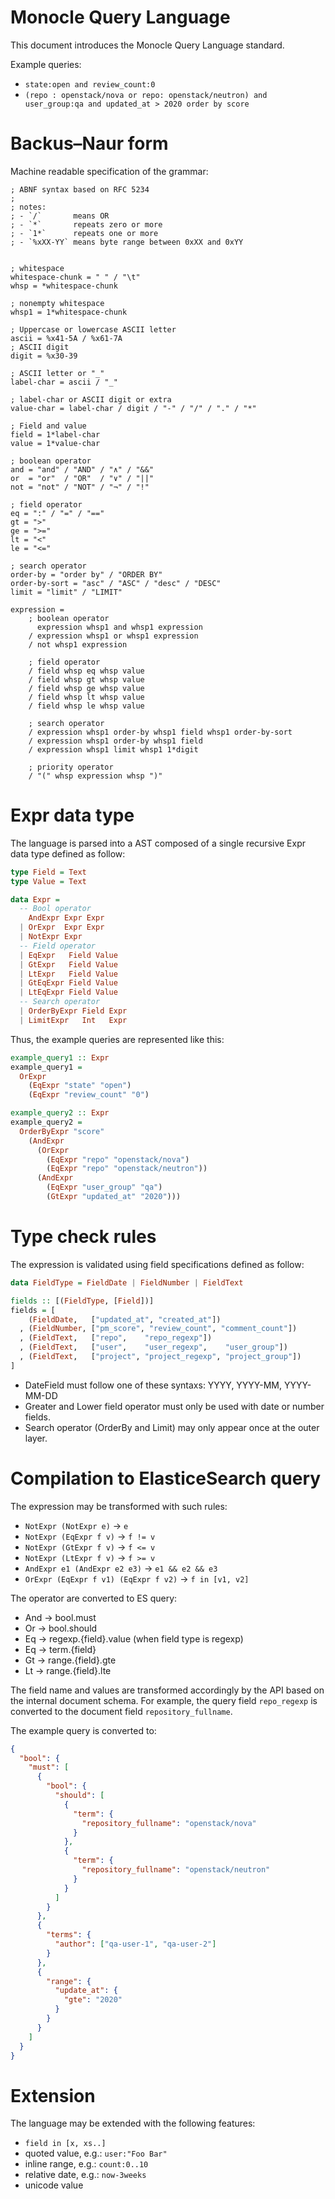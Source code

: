 Monocle Query Language
======================

This document introduces the Monocle Query Language standard.

Example queries:

- `state:open and review_count:0`
- `(repo : openstack/nova or repo: openstack/neutron) and user_group:qa and updated_at > 2020 order by score`


# Backus–Naur form

Machine readable specification of the grammar:

```abnf
; ABNF syntax based on RFC 5234
;
; notes:
; - `/`       means OR
; - `*`       repeats zero or more
; - `1*`      repeats one or more
; - `%xXX-YY` means byte range between 0xXX and 0xYY


; whitespace
whitespace-chunk = " " / "\t"
whsp = *whitespace-chunk

; nonempty whitespace
whsp1 = 1*whitespace-chunk

; Uppercase or lowercase ASCII letter
ascii = %x41-5A / %x61-7A
; ASCII digit
digit = %x30-39

; ASCII letter or "_"
label-char = ascii / "_"

; label-char or ASCII digit or extra
value-char = label-char / digit / "-" / "/" / "." / "*"

; Field and value
field = 1*label-char
value = 1*value-char

; boolean operator
and = "and" / "AND" / "∧" / "&&"
or  = "or"  / "OR"  / "∨" / "||"
not = "not" / "NOT" / "¬" / "!"

; field operator
eq = ":" / "=" / "=="
gt = ">"
ge = ">="
lt = "<"
le = "<="

; search operator
order-by = "order by" / "ORDER BY"
order-by-sort = "asc" / "ASC" / "desc" / "DESC"
limit = "limit" / "LIMIT"

expression =
    ; boolean operator
      expression whsp1 and whsp1 expression
    / expression whsp1 or whsp1 expression
    / not whsp1 expression

    ; field operator
    / field whsp eq whsp value
    / field whsp gt whsp value
    / field whsp ge whsp value
    / field whsp lt whsp value
    / field whsp le whsp value

    ; search operator
    / expression whsp1 order-by whsp1 field whsp1 order-by-sort
    / expression whsp1 order-by whsp1 field
    / expression whsp1 limit whsp1 1*digit

    ; priority operator
    / "(" whsp expression whsp ")"
```

# Expr data type

The language is parsed into a AST composed of a single recursive Expr data type defined as follow:

```haskell
type Field = Text
type Value = Text

data Expr =
  -- Bool operator
    AndExpr Expr Expr
  | OrExpr  Expr Expr
  | NotExpr Expr
  -- Field operator
  | EqExpr   Field Value
  | GtExpr   Field Value
  | LtExpr   Field Value
  | GtEqExpr Field Value
  | LtEqExpr Field Value
  -- Search operator
  | OrderByExpr Field Expr
  | LimitExpr   Int   Expr
```

Thus, the example queries are represented like this:

```haskell
example_query1 :: Expr
example_query1 =
  OrExpr
    (EqExpr "state" "open")
    (EqExpr "review_count" "0")

example_query2 :: Expr
example_query2 =
  OrderByExpr "score"
    (AndExpr
      (OrExpr
        (EqExpr "repo" "openstack/nova")
        (EqExpr "repo" "openstack/neutron"))
      (AndExpr
        (EqExpr "user_group" "qa")
        (GtExpr "updated_at" "2020")))
```

# Type check rules

The expression is validated using field specifications defined as follow:

```haskell
data FieldType = FieldDate | FieldNumber | FieldText

fields :: [(FieldType, [Field])]
fields = [
    (FieldDate,   ["updated_at", "created_at"])
  , (FieldNumber, ["pm_score", "review_count", "comment_count"])
  , (FieldText,   ["repo",    "repo_regexp"])
  , (FieldText,   ["user",    "user_regexp",    "user_group"])
  , (FieldText,   ["project", "project_regexp", "project_group"])
]
```

- DateField must follow one of these syntaxs: YYYY, YYYY-MM, YYYY-MM-DD
- Greater and Lower field operator must only be used with date or number fields.
- Search operator (OrderBy and Limit) may only appear once at the outer layer.

# Compilation to ElasticeSearch query

The expression may be transformed with such rules:

- `NotExpr (NotExpr e)`  -> `e`
- `NotExpr (EqExpr f v)` -> `f != v`
- `NotExpr (GtExpr f v)` -> `f <= v`
- `NotExpr (LtExpr f v)` -> `f >= v`
- `AndExpr e1 (AndExpr e2 e3)` -> `e1 && e2 && e3`
- `OrExpr (EqExpr f v1) (EqExpr f v2)` -> `f in [v1, v2]`

The operator are converted to ES query:

- And -> bool.must
- Or  -> bool.should
- Eq  -> regexp.{field}.value  (when field type is regexp)
- Eq  -> term.{field}
- Gt  -> range.{field}.gte
- Lt  -> range.{field}.lte

The field name and values are transformed accordingly by the API based on the internal document schema.
For example, the query field `repo_regexp` is converted to the document field `repository_fullname`.

The example query is converted to:

```json
{
  "bool": {
    "must": [
      {
        "bool": {
          "should": [
            {
              "term": {
                "repository_fullname": "openstack/nova"
              }
            },
            {
              "term": {
                "repository_fullname": "openstack/neutron"
              }
            }
          ]
        }
      },
      {
        "terms": {
          "author": ["qa-user-1", "qa-user-2"]
        }
      },
      {
        "range": {
          "update_at": {
            "gte": "2020"
          }
        }
      }
    ]
  }
}
```

# Extension

The language may be extended with the following features:

- `field in [x, xs..]`
- quoted value, e.g.: `user:"Foo Bar"`
- inline range, e.g.: `count:0..10`
- relative date, e.g.: `now-3weeks`
- unicode value

